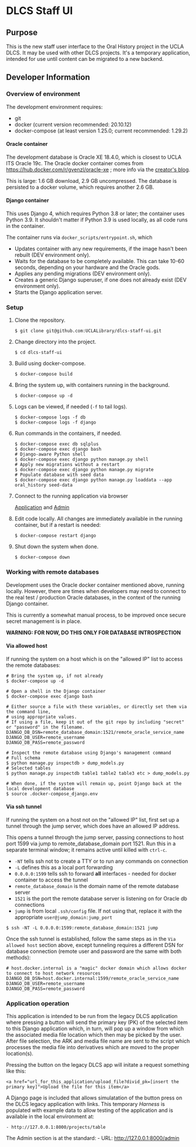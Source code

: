 # DLCS Staff UI

## Purpose

This is the new staff user interface to the Oral History project in the UCLA DLCS.  It may
be used with other DLCS projects.
It's a temporary application, intended for use until content can be migrated to a new backend.

## Developer Information

### Overview of environment

The development environment requires:
* git
* docker (current version recommended: 20.10.12)
* docker-compose (at least version 1.25.0; current recommended: 1.29.2)

#### Oracle container

The development database is Oracle XE 18.4.0, which is closest to UCLA ITS Oracle 19c.
The Oracle docker container comes from https://hub.docker.com/r/gvenzl/oracle-xe ; more info
via the [creator's blog](https://geraldonit.com/2021/08/15/oracle-xe-docker-images/).

This is large: 1.6 GB download, 2.9 GB uncompressed.  The database is persisted
to a docker volume, which requires another 2.6 GB.

#### Django container

This uses Django 4, which requires Python 3.8 or later; the container uses Python 3.9.
It shouldn't matter if Python 3.9 is used locally, as all code runs in the container.

The container runs via `docker_scripts/entrypoint.sh`, which
* Updates container with any new requirements, if the image hasn't been rebuilt (DEV environment only).
* Waits for the database to be completely available.  This can take 10-60 seconds, depending on your hardware and the Oracle gods.
* Applies any pending migrations (DEV environment only).
* Creates a generic Django superuser, if one does not already exist (DEV environment only).
* Starts the Django application server.

### Setup
1. Clone the repository.

   ```$ git clone git@github.com:UCLALibrary/dlcs-staff-ui.git```

2. Change directory into the project.

   ```$ cd dlcs-staff-ui```

3. Build using docker-compose.

   ```$ docker-compose build```

4. Bring the system up, with containers running in the background.

   ```$ docker-compose up -d```

5. Logs can be viewed, if needed (`-f` to tail logs).

   ```
   $ docker-compose logs -f db
   $ docker-compose logs -f django
   ```

6. Run commands in the containers, if needed.

   ```
   $ docker-compose exec db sqlplus
   $ docker-compose exec django bash
   # Django-aware Python shell
   $ docker-compose exec django python manage.py shell
   # Apply new migrations without a restart
   $ docker-compose exec django python manage.py migrate
   # Populate database with seed data
   $ docker-compose exec django python manage.py loaddata --app oral_history seed-data
   ```
7. Connect to the running application via browser

   [Application](http://127.0.0.1:8000) and [Admin](http://127.0.0.1:8000/admin)

8. Edit code locally.  All changes are immediately available in the running container, but if a restart is needed:

   ```$ docker-compose restart django```

9. Shut down the system when done.

   ```$ docker-compose down```

### Working with remote databases

Development uses the Oracle docker container mentioned above, running locally.  However, there are times
when developers may need to connect to the real test / production Oracle databases, in the context of the 
running Django container.

This is currently a somewhat manual process, to be improved once secure secret management is in place.

**WARNING: FOR NOW, DO THIS ONLY FOR DATABASE INTROSPECTION**

#### Via allowed host

If running the system on a host which is on the "allowed IP" list to access the remote databases:
```
# Bring the system up, if not already
$ docker-compose up -d

# Open a shell in the Django container
$ docker-compose exec django bash

# Either source a file with these variables, or directly set them via the command line,
# using appropriate values.
# If using a file, keep it out of the git repo by including "secret" or "password" in the filename.
DJANGO_DB_DSN=remote_database_domain:1521/remote_oracle_service_name
DJANGO_DB_USER=remote_username
DJANGO_DB_PASS=remote_password

# Inspect the remote database using Django's management command
# Full schema
$ python manage.py inspectdb > dump_models.py
# Selected tables
$ python manage.py inspectdb table1 table2 table3 etc > dump_models.py

# When done, if the system will remain up, point Django back at the local development database
$ source .docker-compose_django.env
```

#### Via ssh tunnel

If running the system on a host not on the "allowed IP" list, first set up a tunnel through the jump server,
which does have an allowed IP address.

This opens a tunnel through the jump server, passing connections to host port 1599 via jump to remote_database_domain port 1521.
Run this in a separate terminal window; it remains active until killed with `ctrl-c`.
* `-NT` tells ssh not to create a TTY or to run any commands on connection
* `-L` defines this as a local port forwarding
* `0.0.0.0:1599` tells ssh to forward **all** interfaces - needed for docker container to access the tunnel
* `remote_database_domain` is the domain name of the remote database server
* `1521` is the port the remote database server is listening on for Oracle db connections
* `jump` is from local `.ssh/config` file.  If not using that, replace it with the appropriate `user@jump_domain:jump_port`
```
$ ssh -NT -L 0.0.0.0:1599:remote_database_domain:1521 jump
```

Once the ssh tunnel is established, follow the same steps as in the `Via allowed host` section above, except tunneling
requires a different DSN for database connection (remote user and password are the same with both methods):
```
# host.docker.internal is a "magic" docker domain which allows docker to connect to host network resources
DJANGO_DB_DSN=host.docker.internal:1599/remote_oracle_service_name
DJANGO_DB_USER=remote_username
DJANGO_DB_PASS=remote_password
```

### Application operation

This application is intended to be run from the legacy DLCS application where pressing a button will send the primary key (PK) of the selected item to this Django application which, in turn, will pop up a window from which the associated media file location which then may be picked by the user. After file selection, the ARK and media file name are sent to the script which processes the media file into derivatives which are moved to the proper location(s).

Pressing the button on the legacy DLCS app will initate a request something like this:

```
<a href="url_for_this_application/upload_file?divid_pk=[insert the primary key]">Upload the file for this item</a>
```

A Django page is included that allows simulatation of the button press on the DLCS legacy application with links. This temporary _Harness_ is populated with example data to allow testing of the application and is available in the local environment at:

    - http://127.0.0.1:8000/projects/table

The Admin section is at the standard:
    - URL: http://127.0.0.1:8000/admin

